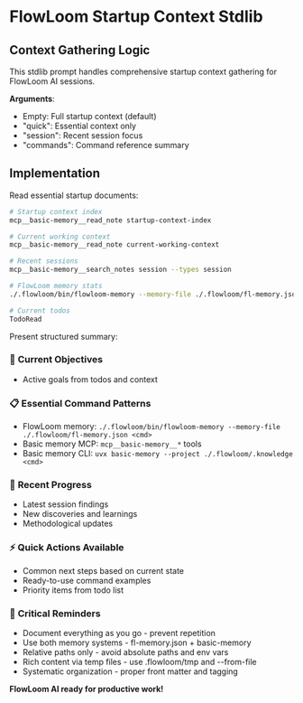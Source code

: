 # FlowLoom Startup Context Stdlib

## Context Gathering Logic

This stdlib prompt handles comprehensive startup context gathering for FlowLoom AI sessions.

**Arguments**: 
- Empty: Full startup context (default)
- "quick": Essential context only
- "session": Recent session focus  
- "commands": Command reference summary

## Implementation

Read essential startup documents:

```bash
# Startup context index
mcp__basic-memory__read_note startup-context-index

# Current working context  
mcp__basic-memory__read_note current-working-context

# Recent sessions
mcp__basic-memory__search_notes session --types session

# FlowLoom memory stats
./.flowloom/bin/flowloom-memory --memory-file ./.flowloom/fl-memory.json stats

# Current todos
TodoRead
```

Present structured summary:

### 🎯 **Current Objectives**
- Active goals from todos and context

### 📋 **Essential Command Patterns**  
- FlowLoom memory: `./.flowloom/bin/flowloom-memory --memory-file ./.flowloom/fl-memory.json <cmd>`
- Basic memory MCP: `mcp__basic-memory__*` tools
- Basic memory CLI: `uvx basic-memory --project ./.flowloom/.knowledge <cmd>`

### 🔄 **Recent Progress**
- Latest session findings
- New discoveries and learnings
- Methodological updates

### ⚡ **Quick Actions Available**
- Common next steps based on current state
- Ready-to-use command examples  
- Priority items from todo list

### 🚨 **Critical Reminders**
- Document everything as you go - prevent repetition
- Use both memory systems - fl-memory.json + basic-memory
- Relative paths only - avoid absolute paths and env vars
- Rich content via temp files - use .flowloom/tmp and --from-file
- Systematic organization - proper front matter and tagging

**FlowLoom AI ready for productive work!**
